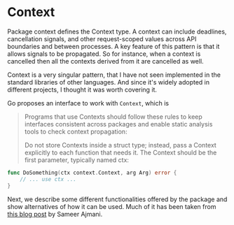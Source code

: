 # Context

Package context defines the Context type. A context can include deadlines,
cancellation signals, and other request-scoped values across API boundaries
and between processes. A key feature of this pattern is that it allows signals
to be propagated. So for instance, when a context is cancelled then all the
contexts derived from it are cancelled as well.

Context is a very singular pattern, that I have not seen implemented in the
standard libraries of other languages. And since it's widely adopted in different
projects, I thought it was worth covering it.

Go proposes an interface to work with `Context`, which is

> Programs that use Contexts should follow these rules to keep interfaces
> consistent across packages and enable static analysis tools to check context propagation:
>
> Do not store Contexts inside a struct type; instead, pass a Context explicitly to each function that needs it.
> The Context should be the first parameter, typically named ctx:

```go
func DoSomething(ctx context.Context, arg Arg) error {
	// ... use ctx ...
}
```

Next, we describe some different functionalities offered by the package
and show alternatives of how it can be used. Much of it has been taken from
[this blog post](https://blog.golang.org/context) by Sameer Ajmani.
